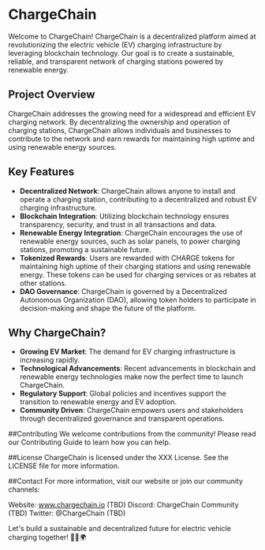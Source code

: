 # ChargeChain

Welcome to ChargeChain! ChargeChain is a decentralized platform aimed at revolutionizing the electric vehicle (EV) charging infrastructure by leveraging blockchain technology. Our goal is to create a sustainable, reliable, and transparent network of charging stations powered by renewable energy.

## Project Overview

ChargeChain addresses the growing need for a widespread and efficient EV charging network. By decentralizing the ownership and operation of charging stations, ChargeChain allows individuals and businesses to contribute to the network and earn rewards for maintaining high uptime and using renewable energy sources.

## Key Features

- **Decentralized Network**: ChargeChain allows anyone to install and operate a charging station, contributing to a decentralized and robust EV charging infrastructure.
- **Blockchain Integration**: Utilizing blockchain technology ensures transparency, security, and trust in all transactions and data.
- **Renewable Energy Integration**: ChargeChain encourages the use of renewable energy sources, such as solar panels, to power charging stations, promoting a sustainable future.
- **Tokenized Rewards**: Users are rewarded with CHARGE tokens for maintaining high uptime of their charging stations and using renewable energy. These tokens can be used for charging services or as rebates at other stations.
- **DAO Governance**: ChargeChain is governed by a Decentralized Autonomous Organization (DAO), allowing token holders to participate in decision-making and shape the future of the platform.

## Why ChargeChain?

- **Growing EV Market**: The demand for EV charging infrastructure is increasing rapidly.
- **Technological Advancements**: Recent advancements in blockchain and renewable energy technologies make now the perfect time to launch ChargeChain.
- **Regulatory Support**: Global policies and incentives support the transition to renewable energy and EV adoption.
- **Community Driven**: ChargeChain empowers users and stakeholders through decentralized governance and transparent operations.

##Contributing
We welcome contributions from the community! Please read our Contributing Guide to learn how you can help.

##License
ChargeChain is licensed under the XXX License. See the LICENSE file for more information.

##Contact
For more information, visit our website or join our community channels:

Website: www.chargechain.io (TBD)
Discord: ChargeChain Community (TBD)
Twitter: @ChargeChain (TBD)

Let's build a sustainable and decentralized future for electric vehicle charging together! 🚗🔋🌍
